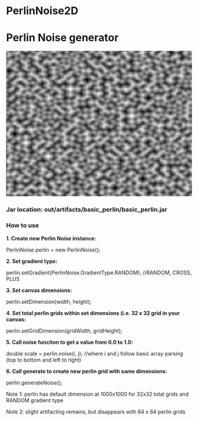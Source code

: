 # PerlinNoise2D
<h1>Perlin Noise generator</h1>
<img src="images/perlin.png">
<h3>Jar location: out/artifacts/basic_perlin/basic_perlin.jar</h3>
<h3>How to use</h3>
<b>
1. Create new Perlin Noise instance:</b>
       <p>PerlinNoise perlin = new PerlinNoise();<br></p>
<b>
2. Set gradient type:</b>
       <p>perlin.setGradient(PerlinNoise.GradientType.RANDOM); //RANDOM, CROSS, PLUS<br></p>
<b>
3. Set canvas dimensions:</b>
       <p>perlin.setDimension(width, height);<br></p>
<b>
4. Set total perlin grids within set dimensions (i.e. 32 x 32 grid in your canvas:</b>
       <p>perlin.setGridDimension(gridWidth, gridHeight);<br></p>
<b>
5. Call noise funciton to get a value from 0.0 to 1.0:</b>
       <p>double scale = perlin.noise(i, j); //where i and j follow basic array parsing (top to bottom and left to right)<br></p>
<b>
6. Call generate to create new perlin grid with same dimensions:</b>
       <p>perlin.generateNoise();<br></p>
<p>Note 1: perlin has default dimension at 1000x1000 for 32x32 total grids and RANDOM gradient type</p>
<p>Note 2: slight artifacting remains, but disappears with 64 x 64 perlin grids</p>
